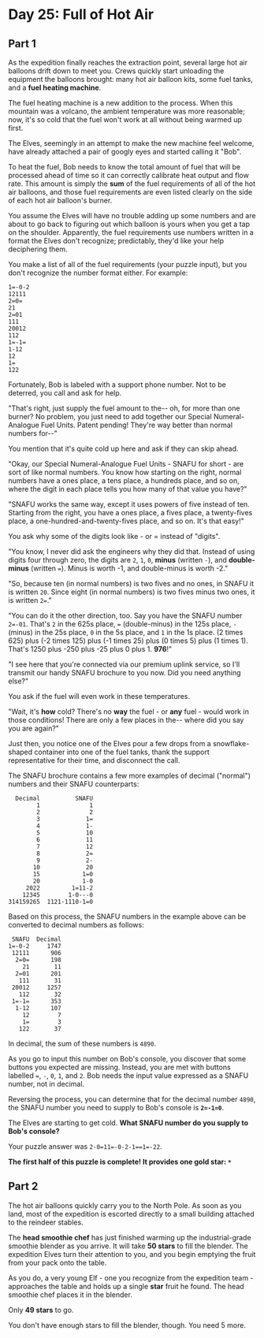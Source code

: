 # Day 25: Full of Hot Air

## Part 1

As the expedition finally reaches the extraction point, several large hot air balloons drift down to meet you. Crews quickly start unloading the equipment the balloons brought: many hot air balloon kits, some fuel tanks, and a **fuel heating machine**.

The fuel heating machine is a new addition to the process. When this mountain was a volcano, the ambient temperature was more reasonable; now, it's so cold that the fuel won't work at all without being warmed up first.

The Elves, seemingly in an attempt to make the new machine feel welcome, have already attached a pair of googly eyes and started calling it "Bob".

To heat the fuel, Bob needs to know the total amount of fuel that will be processed ahead of time so it can correctly calibrate heat output and flow rate. This amount is simply the **sum** of the fuel requirements of all of the hot air balloons, and those fuel requirements are even listed clearly on the side of each hot air balloon's burner.

You assume the Elves will have no trouble adding up some numbers and are about to go back to figuring out which balloon is yours when you get a tap on the shoulder. Apparently, the fuel requirements use numbers written in a format the Elves don't recognize; predictably, they'd like your help deciphering them.

You make a list of all of the fuel requirements (your puzzle input), but you don't recognize the number format either. For example:

```
1=-0-2
12111
2=0=
21
2=01
111
20012
112
1=-1=
1-12
12
1=
122
```

Fortunately, Bob is labeled with a support phone number. Not to be deterred, you call and ask for help.

"That's right, just supply the fuel amount to the-- oh, for more than one burner? No problem, you just need to add together our Special Numeral-Analogue Fuel Units. Patent pending! They're way better than normal numbers for--"

You mention that it's quite cold up here and ask if they can skip ahead.

"Okay, our Special Numeral-Analogue Fuel Units - SNAFU for short - are sort of like normal numbers. You know how starting on the right, normal numbers have a ones place, a tens place, a hundreds place, and so on, where the digit in each place tells you how many of that value you have?"

"SNAFU works the same way, except it uses powers of five instead of ten. Starting from the right, you have a ones place, a fives place, a twenty-fives place, a one-hundred-and-twenty-fives place, and so on. It's that easy!"

You ask why some of the digits look like - or = instead of "digits".

"You know, I never did ask the engineers why they did that. Instead of using digits four through zero, the digits are `2`, `1`, `0`, **minus** (written `-`), and **double-minus** (written `=`). Minus is worth -1, and double-minus is worth -2."

"So, because ten (in normal numbers) is two fives and no ones, in SNAFU it is written `20`. Since eight (in normal numbers) is two fives minus two ones, it is written `2=`."

"You can do it the other direction, too. Say you have the SNAFU number `2=-01`. That's `2` in the 625s place, `=` (double-minus) in the 125s place, `-` (minus) in the 25s place, `0` in the 5s place, and `1` in the 1s place. (2 times 625) plus (-2 times 125) plus (-1 times 25) plus (0 times 5) plus (1 times 1). That's 1250 plus -250 plus -25 plus 0 plus 1. **976**!"

"I see here that you're connected via our premium uplink service, so I'll transmit our handy SNAFU brochure to you now. Did you need anything else?"

You ask if the fuel will even work in these temperatures.

"Wait, it's **how** cold? There's no **way** the fuel - or **any** fuel - would work in those conditions! There are only a few places in the-- where did you say you are again?"

Just then, you notice one of the Elves pour a few drops from a snowflake-shaped container into one of the fuel tanks, thank the support representative for their time, and disconnect the call.

The SNAFU brochure contains a few more examples of decimal ("normal") numbers and their SNAFU counterparts:

```
  Decimal          SNAFU
        1              1
        2              2
        3             1=
        4             1-
        5             10
        6             11
        7             12
        8             2=
        9             2-
       10             20
       15            1=0
       20            1-0
     2022         1=11-2
    12345        1-0---0
314159265  1121-1110-1=0
```

Based on this process, the SNAFU numbers in the example above can be converted to decimal numbers as follows:

```
 SNAFU  Decimal
1=-0-2     1747
 12111      906
  2=0=      198
    21       11
  2=01      201
   111       31
 20012     1257
   112       32
 1=-1=      353
  1-12      107
    12        7
    1=        3
   122       37
```

In decimal, the sum of these numbers is `4890`.

As you go to input this number on Bob's console, you discover that some buttons you expected are missing. Instead, you are met with buttons labelled `=`, `-`, `0`, `1`, and `2`. Bob needs the input value expressed as a SNAFU number, not in decimal.

Reversing the process, you can determine that for the decimal number `4890`, the SNAFU number you need to supply to Bob's console is **`2=-1=0`**.

The Elves are starting to get cold. **What SNAFU number do you supply to Bob's console?**

Your puzzle answer was `2-0=11=-0-2-1==1=-22`.

**The first half of this puzzle is complete! It provides one gold star: `*`**

## Part 2

The hot air balloons quickly carry you to the North Pole. As soon as you land, most of the expedition is escorted directly to a small building attached to the reindeer stables.

The **head smoothie chef** has just finished warming up the industrial-grade smoothie blender as you arrive. It will take **50 stars** to fill the blender. The expedition Elves turn their attention to you, and you begin emptying the fruit from your pack onto the table.

As you do, a very young Elf - one you recognize from the expedition team - approaches the table and holds up a single **star** fruit he found. The head smoothie chef places it in the blender.

Only **49 stars** to go.

You don't have enough stars to fill the blender, though. You need 5 more.
